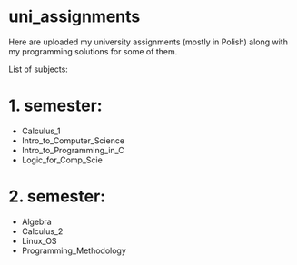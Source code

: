# uni_assignments
Here are uploaded my university assignments (mostly in Polish) along with my programming solutions for some of them.

List of subjects:

# 1. semester:
- Calculus_1
- Intro_to_Computer_Science
- Intro_to_Programming_in_C
- Logic_for_Comp_Scie

# 2. semester:
 - Algebra
 - Calculus_2
 - Linux_OS
 - Programming_Methodology
